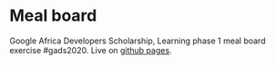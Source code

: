 # Meal board
Google Africa Developers Scholarship, Learning phase 1 meal board exercise #gads2020. Live on [github pages](https://ifycode.github.io/Meal-Board/).
